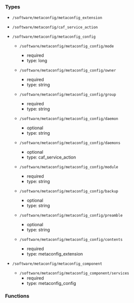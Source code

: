 ### Types

- `/software/metaconfig/metaconfig_extension`
- `/software/metaconfig/caf_service_action`
- `/software/metaconfig/metaconfig_config`
    - `/software/metaconfig/metaconfig_config/mode`
        - required
        - type: long

    - `/software/metaconfig/metaconfig_config/owner`
        - required
        - type: string

    - `/software/metaconfig/metaconfig_config/group`
        - required
        - type: string

    - `/software/metaconfig/metaconfig_config/daemon`
        - optional
        - type: string

    - `/software/metaconfig/metaconfig_config/daemons`
        - optional
        - type: caf_service_action

    - `/software/metaconfig/metaconfig_config/module`
        - required
        - type: string

    - `/software/metaconfig/metaconfig_config/backup`
        - optional
        - type: string

    - `/software/metaconfig/metaconfig_config/preamble`
        - optional
        - type: string

    - `/software/metaconfig/metaconfig_config/contents`
        - required
        - type: metaconfig_extension

- `/software/metaconfig/metaconfig_component`
    - `/software/metaconfig/metaconfig_component/services`
        - required
        - type: metaconfig_config
### Functions
